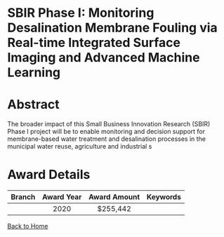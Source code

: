 
SBIR Phase I: Monitoring Desalination Membrane Fouling via Real-time Integrated Surface Imaging and Advanced Machine Learning
=============================================================================================================================

# Abstract


The broader impact of this Small Business Innovation Research (SBIR) Phase I project will be to enable monitoring and decision support for membrane-based water treatment and desalination processes in the municipal water reuse, agriculture and industrial s  

# Award Details

|Branch|Award Year|Award Amount|Keywords|
| :---: | :---: | :---: | :---: |
||2020|$255,442||
  
  


[Back to Home](https://github.com/chrischow/dod_sbir_awards#641)